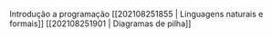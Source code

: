 Introdução a programação
[[202108251855 | Linguagens naturais e formais]]
[[202108251901 | Diagramas de pilha]]
